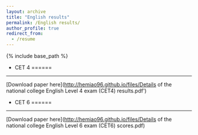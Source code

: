 ```yaml
---
layout: archive
title: "English results"
permalink: /English results/
author_profile: true
redirect_from:
  - /resume
---
```


{% include base_path %}



* CET 4
======
---

 [Download paper here](http://hemiao96.github.io/files/Details of the national college English Level 4 exam (CET4) results.pdf')

* CET 6
====== 
---

[Download paper here](http://hemiao96.github.io/files/Details of the national college English Level 6 exam (CET6) scores.pdf)

